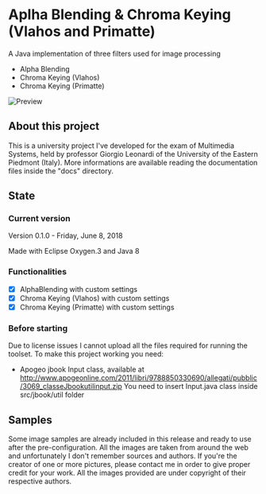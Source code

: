 # Aplha Blending & Chroma Keying (Vlahos and Primatte)
A Java implementation of three filters used for image processing

* Alpha Blending
* Chroma Keying (Vlahos)
* Chroma Keying (Primatte)

![Preview](https://github.com/subwave07/ChromaKeying/blob/master/preview.jpg)

## About this project
This is a university project I've developed for the exam of Multimedia Systems, held by
professor Giorgio Leonardi of the University of the Eastern Piedmont (Italy). More informations
are available reading the documentation files inside the "docs" directory.

## State

### Current version
Version 0.1.0 - Friday, June 8, 2018

Made with Eclipse Oxygen.3 and Java 8

### Functionalities
- [x] AlphaBlending with custom settings
- [x] Chroma Keying (Vlahos) with custom settings
- [x] Chroma Keying (Primatte) with custom settings

### Before starting
Due to license issues I cannot upload all the files required for running the toolset. To make this project working you need:
* Apogeo jbook Input class, available at http://www.apogeonline.com/2011/libri/9788850330690/allegati/pubblic/3069_classeJbookutilinput.zip
You need to insert Input.java class inside src/jbook/util folder

## Samples
Some image samples are already included in this release and ready to use after the pre-configuration. All the images are taken from around the web and unfortunately I don't remember sources and authors. If you're the creator of one or more pictures, please contact me in order to give proper credit for your work. All the images provided are under copyright of their respective authors.
